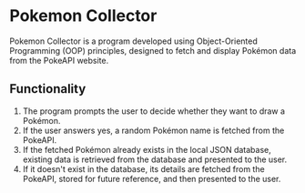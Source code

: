 # Pokemon Collector

Pokemon Collector is a program developed using Object-Oriented Programming (OOP) principles, designed to fetch and display Pokémon data from the PokeAPI website.

## Functionality

1. The program prompts the user to decide whether they want to draw a Pokémon.
2. If the user answers yes, a random Pokémon name is fetched from the PokeAPI.
3. If the fetched Pokémon already exists in the local JSON database, existing data is retrieved from the database and presented to the user.
4. If it doesn't exist in the database, its details are fetched from the PokeAPI, stored for future reference, and then presented to the user.
